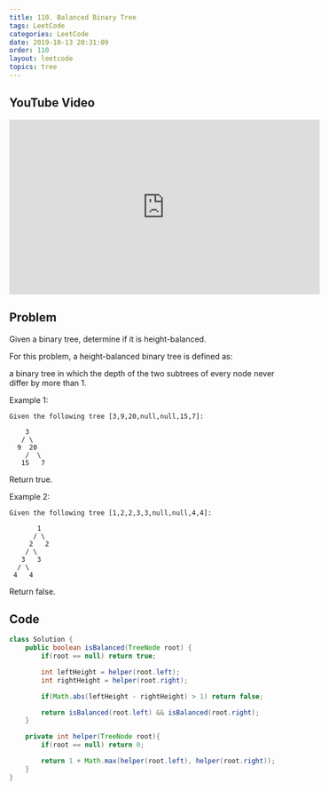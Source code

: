 ```yaml
---
title: 110. Balanced Binary Tree
tags: LeetCode
categories: LeetCode
date: 2019-10-13 20:31:09
order: 110
layout: leetcode
topics: tree
---
```


## YouTube Video

<iframe width="560" height="315" src="https://www.youtube.com/embed/7vRTOS2SMuk" frameborder="0" allow="accelerometer; autoplay; encrypted-media; gyroscope; picture-in-picture" allowfullscreen></iframe>

## Problem

Given a binary tree, determine if it is height-balanced.

For this problem, a height-balanced binary tree is defined as:

a binary tree in which the depth of the two subtrees of every node never differ by more than 1.

Example 1:

```
Given the following tree [3,9,20,null,null,15,7]:

    3
   / \
  9  20
    /  \
   15   7
```

Return true.

Example 2:

```
Given the following tree [1,2,2,3,3,null,null,4,4]:

       1
      / \
     2   2
    / \
   3   3
  / \
 4   4
```

Return false.

## Code

```java
class Solution {
    public boolean isBalanced(TreeNode root) {
        if(root == null) return true;

        int leftHeight = helper(root.left);
        int rightHeight = helper(root.right);

        if(Math.abs(leftHeight - rightHeight) > 1) return false;

        return isBalanced(root.left) && isBalanced(root.right);
    }

    private int helper(TreeNode root){
        if(root == null) return 0;

        return 1 + Math.max(helper(root.left), helper(root.right));
    }
}
```
